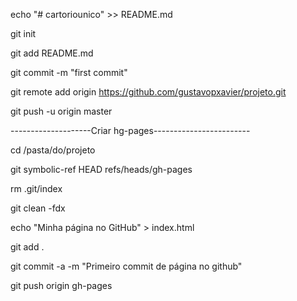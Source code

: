 echo "# cartoriounico" >> README.md

git init

git add README.md

git commit -m "first commit"

git remote add origin https://github.com/gustavopxavier/projeto.git

git push -u origin master

--------------------Criar hg-pages------------------------

cd /pasta/do/projeto

git symbolic-ref HEAD refs/heads/gh-pages

rm .git/index

git clean -fdx

echo "Minha página no GitHub" > index.html

git add .

git commit -a -m "Primeiro commit de página no github"

git push origin gh-pages
